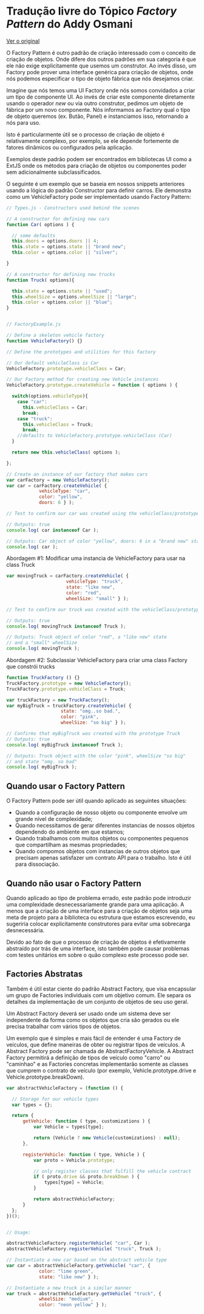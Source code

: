 # Tradução livre do Tópico *Factory Pattern* do Addy Osmani

[Ver o original](https://addyosmani.com/resources/essentialjsdesignpatterns/book/#factorypatternjavascript)

O Factory Pattern é outro padrão de criação interessado com o conceito de criação de objetos. Onde difere dos outros padrões em sua categoria é que ele não exige explicitamente que usemos um construtor. Ao invés disso, um Factory pode prover uma interface genérica para criação de objetos, onde nós podemos especificar o tipo de objeto fábrica que nós desejamos criar.

Imagine que nós temos uma UI Factory onde nós somos convidados a criar um tipo de componente UI. Ao invés de criar este componente diretamente usando o operador *new* ou via outro construtor, pedimos um objeto de fábrica por um novo componente. Nós informamos ao Factory qual o tipo de objeto queremos (ex. Butão, Panel) e instanciamos isso, retornando a nós para uso.

Isto é particularmente útil se o processo de criação de objeto é relativamente complexo, por exemplo, se ele depende fortemente de fatores dinâmicos ou configurados pela aplicação.

Exemplos deste padrão podem ser encontrados em bibliotecas UI como a ExtJS onde os métodos para criação de objetos ou componentes poder sem adicionalmente subclassificados.

O seguinte é um exemplo que se baseia em nossos snippets anteriores usando a lógica do padrão Constructor para definir carros. Ele demonstra como um VehicleFactory pode ser implementado usando Factory Pattern:

````js
// Types.js - Constructors used behind the scenes

// A constructor for defining new cars
function Car( options ) {

  // some defaults
  this.doors = options.doors || 4;
  this.state = options.state || "brand new";
  this.color = options.color || "silver";

}

// A constructor for defining new trucks
function Truck( options){

  this.state = options.state || "used";
  this.wheelSize = options.wheelSize || "large";
  this.color = options.color || "blue";
}


// FactoryExample.js

// Define a skeleton vehicle factory
function VehicleFactory() {}

// Define the prototypes and utilities for this factory

// Our default vehicleClass is Car
VehicleFactory.prototype.vehicleClass = Car;

// Our Factory method for creating new Vehicle instances
VehicleFactory.prototype.createVehicle = function ( options ) {

  switch(options.vehicleType){
    case "car":
      this.vehicleClass = Car;
      break;
    case "truck":
      this.vehicleClass = Truck;
      break;
    //defaults to VehicleFactory.prototype.vehicleClass (Car)
  }

  return new this.vehicleClass( options );

};

// Create an instance of our factory that makes cars
var carFactory = new VehicleFactory();
var car = carFactory.createVehicle( {
            vehicleType: "car",
            color: "yellow",
            doors: 6 } );

// Test to confirm our car was created using the vehicleClass/prototype Car

// Outputs: true
console.log( car instanceof Car );

// Outputs: Car object of color "yellow", doors: 6 in a "brand new" state
console.log( car );
````

Abordagem #1: Modificar uma instancia de VehicleFactory para usar na class Truck

````js
var movingTruck = carFactory.createVehicle( {
                      vehicleType: "truck",
                      state: "like new",
                      color: "red",
                      wheelSize: "small" } );

// Test to confirm our truck was created with the vehicleClass/prototype Truck

// Outputs: true
console.log( movingTruck instanceof Truck );

// Outputs: Truck object of color "red", a "like new" state
// and a "small" wheelSize
console.log( movingTruck );
````

Abordagem #2: Subclassiar VehicleFactory para criar uma class Factory que constrói trucks

````js
function TruckFactory () {}
TruckFactory.prototype = new VehicleFactory();
TruckFactory.prototype.vehicleClass = Truck;

var truckFactory = new TruckFactory();
var myBigTruck = truckFactory.createVehicle( {
                    state: "omg..so bad.",
                    color: "pink",
                    wheelSize: "so big" } );

// Confirms that myBigTruck was created with the prototype Truck
// Outputs: true
console.log( myBigTruck instanceof Truck );

// Outputs: Truck object with the color "pink", wheelSize "so big"
// and state "omg. so bad"
console.log( myBigTruck );
````

## Quando usar o Factory Pattern

O Factory Pattern pode ser útil quando aplicado as seguintes situações:

+ Quando a configuração de nosso objeto ou componente envolve um grande nível de complexidade;
+ Quando necessitamos de gerar diferentes instancias de nossos objetos dependendo do ambiente em que estamos;
+ Quando trabalhamos com muitos objetos ou componentes pequenos que compartilham as mesmas propriedades;
+ Quando compomos objetos com instancias de outros objetos que precisam apenas satisfazer um contrato API para o trabalho. Isto é útil para dissociação.

## Quando não usar o Factory Pattern

Quando aplicado ao tipo de problema errado, este padrão pode introduzir uma complexidade desnecessariamente grande para uma aplicação. A menos que a criação de uma interface para a criação de objetos seja uma meta de projeto para a biblioteca ou estrutura que estamos escrevendo, eu sugeriria colocar explicitamente construtores para evitar uma sobrecarga desnecessária.

Devido ao fato de que o processo de criação de objetos é efetivamente abstraído por trás de uma interface, isto também pode causar problemas com testes unitários em sobre o quão complexo este processo pode ser.

## Factories Abstratas

Também é útil estar ciente do padrão Abstract Factory, que visa encapsular um grupo de Factories individuais com um objetivo comum. Ele separa os detalhes da implementação de um conjunto de objetos de seu uso geral.

Um Abstract Factory deverá ser usado onde um sistema deve ser independente da forma como os objetos que cria são gerados ou ele precisa trabalhar com vários tipos de objetos.

Um exemplo que é simples e mais fácil de entender é uma Factory de veículos, que define maneiras de obter ou registrar tipos de veículos. A Abstract Factory pode ser chamada de AbstractFactoryVehicle. A Abstract Factory permitirá a definição de tipos de veículo como "carro" ou "caminhao" e as Factories concretas implementarão somente as classes que cumprem o contrato de veículo (por exemplo, Vehicle.prototype.drive e Vehicle.prototype.breakDown).

````js
var abstractVehicleFactory = (function () {

  // Storage for our vehicle types
  var types = {};

  return {
      getVehicle: function ( type, customizations ) {
          var Vehicle = types[type];

          return (Vehicle ? new Vehicle(customizations) : null);
      },

      registerVehicle: function ( type, Vehicle ) {
          var proto = Vehicle.prototype;

          // only register classes that fulfill the vehicle contract
          if ( proto.drive && proto.breakDown ) {
              types[type] = Vehicle;
          }

          return abstractVehicleFactory;
      }
  };
})();


// Usage:

abstractVehicleFactory.registerVehicle( "car", Car );
abstractVehicleFactory.registerVehicle( "truck", Truck );

// Instantiate a new car based on the abstract vehicle type
var car = abstractVehicleFactory.getVehicle( "car", {
            color: "lime green",
            state: "like new" } );

// Instantiate a new truck in a similar manner
var truck = abstractVehicleFactory.getVehicle( "truck", {
            wheelSize: "medium",
            color: "neon yellow" } );
````
